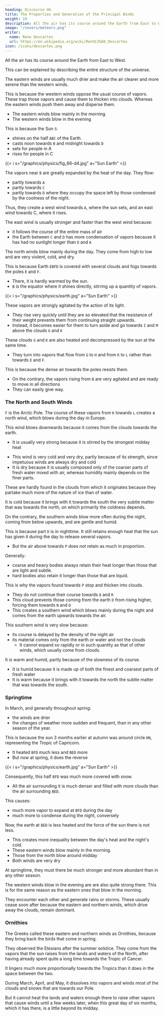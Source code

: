 ```yaml
---
heading: Discourse 4b
title: The Properties and Generation of the Principal Winds
weight: 19
description: All the air has its course around the Earth from East to West.
image: "/covers/meteors.png"
writer:
  name: Rene Descartes
  url: https://en.wikipedia.org/wiki/Ren%C3%A9_Descartes
icon: /icons/descartes.png
---
```



All the air has its course around the Earth from East to West. 

This can be explained by describing the entire structure of the universe.

<!-- , which is not my intention here.  -->

The eastern winds are usually much drier and make the air clearer and more serene than the western winds. 

This is because the western winds oppose the usual course of vapors. These trap those vapors and cause them to thicken into clouds. Whereas the eastern winds push them away and disperse them.

- The eastern winds blow mainly in the morning.
- The western winds blow in the evening 

This is because the Sun `S`:
- shines on the half `ABC` of the Earth. 
- casts noon towards `B` and midnight towards `D`
- sets for people in A
- rises for people in C

{{< i s="/graphics/physics/fig_66-d4.jpg" a="Sun Earth" >}}


The vapors near `B` are greatly expanded by the heat of the day. They flow:
- partly towards `A`
- partly towards `C`
- partly towards `D` where they occupy the space left by those condensed by the coolness of the night. 

Thus, they create a west wind towards `A`, where the sun sets, and an east wind towards C, where it rises. 

The east wind is usually stronger and faster than the west wind because:
- it follows the course of the entire mass of air
- the Earth between `C` and `D` has more condensation of vapors because it has had no sunlight longer than `D` and `A`


The north winds blow mainly during the day. They come from high to low and are very violent, cold, and dry.

This is because Earth `EBFD` is covered with several clouds and fogs towards the poles `E` and `F`. 
- There, it is hardly warmed by the sun.
- `B` is the equator where it shines directly, stirring up a quantity of vapors. 

{{< i s="/graphics/physics/earth.jpg" a="Sun Earth" >}}


These vapors are strongly agitated by the action of its light. 
- They rise very quickly until they are so elevated that the resistance of their weight prevents them from continuing straight upwards.
- Instead, it becomes easier for them to turn aside and go towards `I` and `M` above the clouds `G` and `K`

<!-- rarified -->

These clouds `G` and `K` are also heated and decompressed by the sun at the same time.
- They turn into vapors that flow from `G` to `H` and from `K` to `L` rather than towards `E` and `F`. 

This is because the dense air towards the poles resists them.
- On the contrary, the vapors rising from `B` are very agitated and are ready to move in all directions
- They can easily give way.


### The North and South Winds

`F` is the Arctic Pole. The course of these vapors from `K` towards `L` creates a north wind, which blows during the day in Europe.

This wind blows downwards because it comes from the clouds towards the earth.
- It is usually very strong because it is stirred by the strongest midday heat

<!-- ; and from the easiest material to dissolve into vapor, namely from the clouds.  -->

- This wind is very cold and very dry, partly because of its strength, since impetuous winds are always dry and cold
- It is dry because it is usually composed only of the coarser parts of fresh water mixed with air, whereas humidity mainly depends on the finer parts.

These are hardly found in the clouds from which it originates because they partake much more of the nature of ice than of water.

It is cold because it brings with it towards the south the very subtle matter that was towards the north, on which primarily the coldness depends.

On the contrary, the southern winds blow more often during the night, coming from below upwards, and are gentle and humid. 

This is because part `D` is in nighttime. It still retains enough heat that the sun has given it during the day to release several vapors.
- But the air above towards `P` does not retain as much in proportion.

Generally:
- coarse and heavy bodies always retain their heat longer than those that are light and subtle.
- hard bodies also retain it longer than those that are liquid.

This is why the vapors found towards `P` stop and thicken into clouds.
- They do not continue their course towards `Q` and `R`
- This cloud prevents those coming from the earth `D` from rising higher, forcing them towards `N` and `O`
- This creates a southern wind which blows mainly during the night and comes from the earth upwards towards the air.

This southern wind is very slow because:
- its course is delayed by the density of the night air
- its material comes only from the earth or water and not the clouds
  - It cannot expand so rapidly or in such quantity as that of other winds, which usually come from clouds. 

It is warm and humid, partly because of the slowness of its course.
- It is humid because it is made up of both the finest and coarsest parts of fresh water
- It is warm because it brings with it towards the north the subtle matter that was towards the south. 
 <!-- , for they come out together from the earth. -->


### Springtime

In March, and generally throughout spring:
- the winds are drier
- the changes of weather more sudden and frequent, than in any other season of the year. 

This is because the sun 3 months earlier at autumn was around circle `HN`, representing the Tropic of Capricorn.

<!-- opposite the circle `BAD` representing the Equator.  -->

<!-- i s="/graphics/physics/fig_66-d4.jpg" a="Sun Earth" -->

- It heated `BFD`  much less and `BED` more
- But now at spring, it does the reverse

<!-- where it is now spring, than the other half BED where it is autumn. -->

{{< i s="/graphics/physics/earth.jpg" a="Sun Earth" >}}


Consequently, this half `BFD` was much more covered with snow. 
- All the air surrounding it is much denser and filled with more clouds than the air surrounding `BED`. 

This causes:
- much more vapor to expand at `BFD` during the day
- much more to condense during the night, conversely 


Now, the earth at `BED` is less heated and the force of the sun there is not less.
- This creates more inequality between the day's heat and the night's cold.
- These eastern winds blow mainly in the morning.
- Those from the north blow around midday
- Both winds are very dry

At springtime, they must there be much stronger and more abundant than in any other season.

The western winds blow in the evening are are also quite strong there. This is for the same reason as the eastern ones that blow in the morning.

 <!-- provided the regular course of these winds is not advanced, or delayed, or diverted by the particular causes that can more or less expand or thicken the air in each region,  -->

They encounter each other and generate rains or storms. These usually cease soon after because the eastern and northern winds, which drive away the clouds, remain dominant.


### Ornithies

The Greeks called these eastern and northern winds as Ornithies, because they bring back the birds that come in spring.

They observed the Etesians after the summer solstice. They come from the vapors that the sun raises from the lands and waters of the North, after having already spent quite a long time towards the Tropic of Cancer.

It lingers much more proportionally towards the Tropics than it does in the space between the two.

During March, April, and May, it dissolves into vapors and winds most of the clouds and snows that are towards our Pole.

But it cannot heat the lands and waters enough there to raise other vapors that cause winds until a few weeks later, when this great day of six months, which it has there, is a little beyond its midday.
